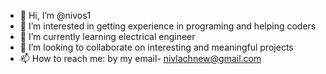 - 👋 Hi, I’m @nivos1
- 👀 I’m interested in getting experience in programing and helping coders  
- 🌱 I’m currently learning electrical engineer
- 💞️ I’m looking to collaborate on interesting and meaningful projects
- 📫 How to reach me: by my email- nivlachnew@gmail.com

<!---
nivos1/nivos1 is a ✨ special ✨ repository because its `README.md` (this file) appears on your GitHub profile.
You can click the Preview link to take a look at your changes.
--->
